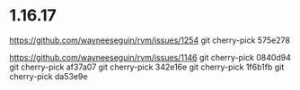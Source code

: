 # 1.16.17

https://github.com/wayneeseguin/rvm/issues/1254
git cherry-pick 575e278

https://github.com/wayneeseguin/rvm/issues/1146
git cherry-pick 0840d94
git cherry-pick af37a07
git cherry-pick 342e16e
git cherry-pick 1f6b1fb
git cherry-pick da53e9e
